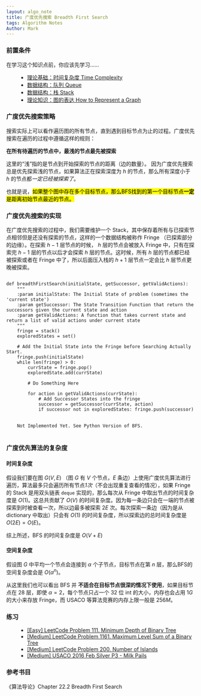 ```yaml
---
layout: algo_note
title: 广度优先搜索 Breadth First Search
tags: Algorithm Notes
Author: Mark
---
```


### 前置条件

在学习这个知识点前，你应该先学习……

<ul class="time-vertical" style="margin-left: 32px;">
    <li><online></online><a href="{{ site.baseurl }}/2021/03/02/Time-Complexity.html">理论基础：时间复杂度 Time Complexity</a></li>
    <li><offline></offline><a href="">数据结构：队列 Queue</a></li>
    <li><online></online><a href="{{ site.baseurl }}/2021/04/15/Stack.html">数据结构：栈 Stack</a></li>
    <li><offline></offline><a href="">理论知识：图的表达 How to Represent a Graph</a></li>
</ul>

### 广度优先搜索策略

搜索实际上可以看作遍历图的所有节点，直到遇到目标节点为止的过程。广度优先搜索在遍历的过程中遵循这样的规则：

**在所有待遍历的节点中，最浅的节点最先被探索**

这里的“浅”指的是节点到开始探索的节点的距离（边的数量）。 因为广度优先搜索总是优先探索浅的节点，如果算法正在探索深度为 $h$ 的节点，那么所有深度小于 $h$ 的节点都*一定已经被探索了*。

也就是说，<mark>如果整个图中存在多个目标节点，那么BFS找到的第一个目标节点<b>一定</b>是距离初始节点最近的节点。</mark>

### 广度优先搜索的实现

在广度优先搜索的过程中，我们需要维护一个 Stack，其中保存着所有与已探索节点相邻但是还没有探索的节点，这样的一个数据结构被称作 Fringe （已探索部分的边缘）。在探索 $h-1$ 层节点的时候， $h$ 层的节点会被放入 Fringe 中，只有在探索完 $h-1$ 层的节点以后才会探索 $h$ 层的节点。这时候，所有 $h$ 层的节点都已经被探索或者在 Fringe 中了，所以后面压入栈的 $h+1$ 层节点一定会比 $h$ 层节点更晚被探索。

<pre>
<code class="python">
def breadthFirstSearch(initialState, getSuccessor, getValidActions):
    """
    :param initialState: The Initial State of problem (sometimes the 'current state')
    :param getSuccessor: The State Transition Function that return the successors given the current state and action
    :param getValidActions: A function that takes current state and return a list of valid actions under current state
    """
    fringe = stack()
    exploredStates = set()
    
    # Add the Initial State into the Fringe before Searching Actually Start.
    fringe.push(initialState)
    while len(fringe) > 0:
        currState = fringe.pop()
        exploredState.add(currState)
            
        # Do Something Here
        
        for action in getValidActions(currState):
            # Add Successor States into the fringe
            successor = getSuccessor(currState, action)
            if successor not in exploredStates: fringe.push(successor)
</code>
<code class="java">
    Not Implemented Yet. See Python Version of BFS.
</code>
</pre>

### 广度优先算法的复杂度

#### 时间复杂度

假设我们要在图 $G(V, E)$ （图 $G$ 有 $V$ 个节点，$E$ 条边）上使用广度优先算法进行遍历，算法最多只会遍历所有节点*1次*（不会出现重复查看的情况），如果 Fringe 的 Stack 是用双头链表 `deque` 实现的，那么每次从 Fringe 中取出节点的时间复杂度是 $O(1)$。这总共贡献了 $O(V)$ 的时间复杂度。因为每一条边只会在一端的节点被探索到时被查看一次，所以边最多被探索 $2E$ 次。每次探索一条边（因为是从 dictionary 中取出）只会有 $O(1)$ 的时间复杂度，所以探索边的总时间复杂度是 $O(2E) = O(E)$。

综上所述，BFS 的时间复杂度是 $O(V + E)$

#### 空间复杂度

假设图 $G$ 中平均一个节点会连接到 $\alpha$ 个子节点，目标节点在第 $n$ 层，那么BFS的空间复杂度会是 $O(\alpha^n)$。

从这里我们也可以看出 BFS 并 **不适合在目标节点很深的情况下使用**，如果目标节点在 28 层，即使 $\alpha = 2$，每个节点只占一个 32 位 int 的大小，内存也会占用 $1G$ 的大小来存放 Fringe，而 USACO 等算法竞赛的内存上限一般是 $256M$。

### 练习

<ul class="time-vertical" style="margin-left: 32px;">
        <li><online></online><a href="https://leetcode.com/problems/minimum-depth-of-binary-tree/">[Easy] LeetCode Problem 111. Minimum Depth of Binary Tree</a></li>
        <li><online></online><a href="https://leetcode.com/problems/maximum-level-sum-of-a-binary-tree/">[Medium] LeetCode Problem 1161. Maximum Level Sum of a Binary Tree</a></li>
        <li><online></online><a href="https://leetcode.com/problems/number-of-islands/">[Medium] LeetCode Problem 200. Number of Islands</a></li>
        <li><online></online><a href="http://www.usaco.org/index.php?page=viewproblem2&cpid=620">[Medium] USACO 2016 Feb Silver P3 - Milk Pails</a></li>
</ul>

### 参考书目

《算法导论》Chapter 22.2 Breadth First Search